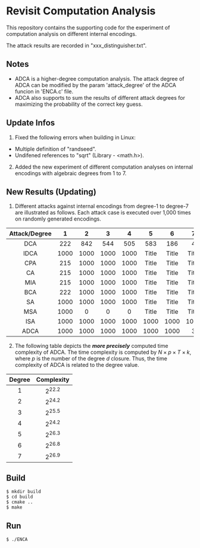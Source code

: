 # Revisit Computation Analysis

This repository contains the supporting code for the experiment of computation analysis on different internal encodings.

The attack results are recorded in "xxx_distinguisher.txt".

## Notes
- ADCA is a higher-degree computation analysis. The attack degree of ADCA can be modified by the param 'attack_degree' of the ADCA funcion in 'ENCA.c' file.
- ADCA also supports to sum the results of different attack degrees for maximizing the probability of the correct key guess.

## Update Infos
1. Fixed the following errors when building in Linux:
 - Multiple definition of "randseed".
 - Undifened references to "sqrt" (Library - <math.h>).

2. Added the new experiment of different computation analyses on internal encodings with algebraic degrees from 1 to 7.

## New Results (Updating)

1. Different attacks against internal encodings from degree-1 to degree-7 are illustrated as follows. Each attack case is executed over 1,000 times on randomly generated encodings.

| Attack/Degree   | 1    | 2    | 3    | 4    | 5    | 6    |7    |
| :----: | :----: | :----: | :----: | :----: | :----: | :----: | :----: |
| DCA    | 222    | 842    | 544    | 505    | 583    | 186    | 4      |
| IDCA   | 1000   | 1000   | 1000   | 1000   |Title   |Title   |Title   |
| CPA    | 215    | 1000   | 1000   | 1000   |Title   |Title   |Title   |
| CA     | 215    | 1000   | 1000   | 1000   |Title   |Title   |Title   |
| MIA    | 215    | 1000   | 1000   | 1000   |Title   |Title   |Title   |
| BCA    | 222    | 1000   | 1000   | 1000   |Title   |Title   |Title   |
| SA     | 1000   | 1000   | 1000   | 1000   |Title   |Title   |Title   |
| MSA    | 1000   | 0      | 0      | 0      |Title   |Title   |Title   |
| ISA    | 1000   | 1000   | 1000   | 1000   | 1000   | 1000   | 1000   |
| ADCA   | 1000   | 1000   | 1000   | 1000   | 1000   | 1000   | 3      |

2. The following table depicts the ***more precisely*** computed time complexity of ADCA. The time complexity is computed by $N\times p\times T\times k$, where $p$ is the number of the degree $d$ closure. Thus, the time complexity of ADCA is related to the degree value.

| Degree | Complexity |
| :----: | :----:     |
| 1      | $2^{22.2}$ |
| 2      | $2^{24.2}$ |
| 3      | $2^{25.5}$ |
| 4      | $2^{24.2}$ |
| 5      | $2^{26.3}$ |
| 6      | $2^{26.8}$ |
| 7      | $2^{26.9}$ |

## Build

```
$ mkdir build
$ cd build
$ cmake ..
$ make
```

## Run

```
$ ./ENCA
```

